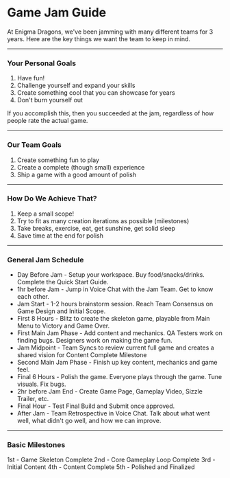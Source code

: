 # Game Jam Guide

At Enigma Dragons, we've been jamming with many different teams for 3 years. Here are the key things we want the team to keep in mind.

----

### Your Personal Goals

1. Have fun!
2. Challenge yourself and expand your skills
3. Create something cool that you can showcase for years
4. Don't burn yourself out

If you accomplish this, then you succeeded at the jam, regardless of how people rate the actual game. 

----

### Our Team Goals

1. Create something fun to play
2. Create a complete (though small) experience
3. Ship a game with a good amount of polish

----

### How Do We Achieve That?

1. Keep a small scope!
2. Try to fit as many creation iterations as possible (milestones)
3. Take breaks, exercise, eat, get sunshine, get solid sleep
4. Save time at the end for polish

----

### General Jam Schedule

- Day Before Jam - Setup your workspace. Buy food/snacks/drinks. Complete the Quick Start Guide.
- 1hr before Jam - Jump in Voice Chat with the Jam Team. Get to know each other.
- Jam Start - 1-2 hours brainstorm session. Reach Team Consensus on Game Design and Initial Scope.
- First 8 Hours - Blitz to create the skeleton game, playable from Main Menu to Victory and Game Over.
- First Main Jam Phase - Add content and mechanics. QA Testers work on finding bugs. Designers work on making the game fun.
- Jam Midpoint - Team Syncs to review current full game and creates a shared vision for Content Complete Milestone
- Second Main Jam Phase - Finish up key content, mechanics and game feel.
- Final 6 Hours - Polish the game. Everyone plays through the game. Tune visuals. Fix bugs. 
- 2hr before Jam End - Create Game Page, Gameplay Video, Sizzle Trailer, etc.
- Final Hour - Test Final Build and Submit once approved. 
- After Jam - Team Retrospective in Voice Chat. Talk about what went well, what didn't go well, and how we can improve.

----

### Basic Milestones

1st - Game Skeleton Complete
2nd - Core Gameplay Loop Complete
3rd - Initial Content 
4th - Content Complete
5th - Polished and Finalized
